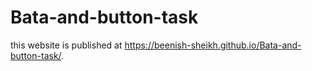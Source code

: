 # Bata-and-button-task
this website is published at  https://beenish-sheikh.github.io/Bata-and-button-task/.
